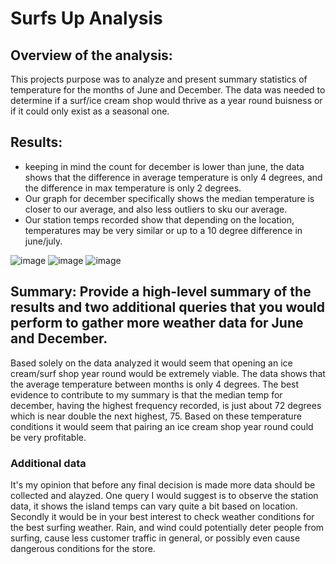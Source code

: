 # Surfs Up Analysis

## Overview of the analysis: 
This projects purpose was to analyze and present summary statistics of temperature for the months of June and December. The data was needed to determine if a surf/ice cream shop would thrive as a year round buisness or if it could only exist as a
seasonal one. 

## Results: 

- keeping in mind the count for december is lower than june, the data shows that the difference in average temperature is only 4 degrees, and the difference in max temperature is only 2 degrees.
- Our graph for december specifically shows the median temperature is closer to our average, and also less outliers to sku our average.
- Our station temps recorded show that depending on the location, temperatures may be very similar or up to a 10 degree difference in 
 june/july.

![image](https://user-images.githubusercontent.com/66809577/184992033-dfe97ac6-1543-42d0-99a2-8515cd3c41f8.png)
![image](https://user-images.githubusercontent.com/66809577/184992131-7919f992-959d-40ff-b004-477ca44ddea0.png)
![image](https://user-images.githubusercontent.com/66809577/184992153-f3c2e0eb-c51b-4f75-90f4-c576b1bf5c3a.png)



## Summary: Provide a high-level summary of the results and two additional queries that you would perform to gather more weather data for June and December.
Based solely on the data analyzed it would seem that opening an ice cream/surf shop year round would be extremely viable. The data shows that the average temperature between months is only 4 degrees. The best evidence to contribute to my summary is that the median temp for december, having the highest frequency recorded, is just about 72 degrees which is near double the next highest, 75. Based on these temperature conditions it would seem that pairing an ice cream shop year round could be very profitable.

### Additional data
It's my opinion that before any final decision is made more data should be collected and alayzed. One query I would suggest is to observe the station data, it shows the island temps can vary quite a bit based on location. Secondly it would be in your best interest to check weather conditions for the best surfing weather. Rain, and wind could potentially deter people from surfing, cause less customer traffic in general, or possibly even cause dangerous conditions for the store.

